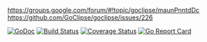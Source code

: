 https://groups.google.com/forum/#!topic/goclipse/maunPnntdDc
https://github.com/GoClipse/goclipse/issues/226


[![GoDoc](https://godoc.org/github.com/debedb/kabuta?status.png)](https://godoc.org/github.com/debedb/kabuta)
[![Build Status](https://travis-ci.org/debedb/kabuta.svg?branch=master)](https://travis-ci.org/debedb/kabuta)
[![Coverage Status](https://coveralls.io/repos/debedb/kabuta/badge.svg)](https://coveralls.io/r/debedb/kabuta)
[![Go Report Card](https://goreportcard.com/badge/github.com/debedb/kabuta)](https://goreportcard.com/report/github.com/debedb/kabuta)